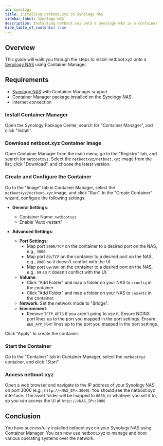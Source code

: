 ```yaml
---
id: synology
title: Installing netboot.xyz on Synology NAS
sidebar_label: Synology NAS
description: Installing netboot.xyz onto a Synology NAS in a container
hide_table_of_contents: true
---
```


## Overview

This guide will walk you through the steps to install netboot.xyz onto a [Synology NAS](https://amzn.to/430KH1n) using Container Manager.

## Requirements

- [Synology NAS](https://amzn.to/430KH1n) with Container Manager support
- Container Manager package installed on the Synology NAS
- Internet connection

### Install Container Manager

Open the Synology Package Center, search for "Container Manager", and click "Install".

### Download netboot.xyz Container Image

Open Container Manager from the main menu, go to the "Registry" tab, and search for `netbootxyz`. Select the `netbootxyz/netboot.xyz` image from the list, click "Download", and choose the latest version.

### Create and Configure the Container

Go to the "Image" tab in Container Manager, select the `netbootxyz/netboot.xyz` image, and click "Run". In the "Create Container" wizard, configure the following settings:

- **General Settings**:
  - Container Name: `netbootxyz`
  - Enable "Auto-restart"

- **Advanced Settings**:
  - **Port Settings**: 
    - Map port `3000/TCP` on the container to a desired port on the NAS, e.g., `3000`.
    - Map port `80/TCP` on the container to a desired port on the NAS, e.g., `8080` so it doesn't conflict with the UI.
    - Map port `69/UDP` on the container to a desired port on the NAS, e.g., `69` so it doesn't conflict with the UI.
  - **Volume**:
    - Click "Add Folder" and map a folder on your NAS to `/config` in the container.
    - Click "Add Folder" and map a folder on your NAS to `/assets` in the container.
  - **Network**: Set the network mode to "Bridge".
  - **Environment**: 
    - Remove `TFTP_OPTS` if you aren't going to use it. Ensure NGINX port lines up to the port you mapped in the port settings. Ensure `WEB_APP_PORT` lines up to the port you mapped in the port settings.

Click "Apply" to create the container.

### Start the Container

Go to the "Container" tab in Container Manager, select the `netbootxyz` container, and click "Start".

### Access netboot.xyz

Open a web browser and navigate to the IP address of your Synology NAS on port 3000 (e.g., `http://<NAS_IP>:3000`). You should see the netboot.xyz interface. The asset folder will be mapped to `8080`, or whatever you set it to, so you can access the UI at `http://<NAS_IP>:8080`.

## Conclusion

You have successfully installed netboot.xyz on your Synology NAS using Container Manager. You can now use netboot.xyz to manage and boot various operating systems over the network.
